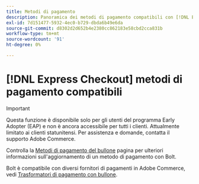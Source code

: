 ```yaml
---
title: Metodi di pagamento
description: Panoramica dei metodi di pagamento compatibili con [!DNL Express Checkout] per l'estensione Adobe Commerce.
exl-id: 7d151477-5932-4ec0-b729-dbda6b49e6da
source-git-commit: d8302d2d652b4e2380cc862183e58cbd2cca831b
workflow-type: tm+mt
source-wordcount: '91'
ht-degree: 0%

---
```


# [!DNL Express Checkout] metodi di pagamento compatibili

>[!IMPORTANT]
>
> Questa funzione è disponibile solo per gli utenti del programma Early Adopter (EAP) e non è ancora accessibile per tutti i clienti. Attualmente limitato ai clienti statunitensi. Per assistenza e domande, contatta il supporto Adobe Commerce.

Controlla la [Metodi di pagamento del bullone](https://help.bolt.com/shoppers/guides/checkout/update-payment-method) pagina per ulteriori informazioni sull&#39;aggiornamento di un metodo di pagamento con Bolt.

Bolt è compatibile con diversi fornitori di pagamenti in Adobe Commerce, vedi [Trasformatori di pagamento con bullone](https://help.bolt.com/merchants/guides/merchant-setup/checkout/processor-guides/).
